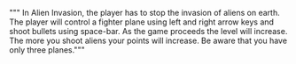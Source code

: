 """ In Alien Invasion, the player has to stop the invasion of aliens on earth. The player will control a fighter plane using left and right arrow keys and shoot bullets using space-bar. As the game proceeds the level will increase. The more you shoot aliens your points will increase. Be aware that you have only three planes."""
